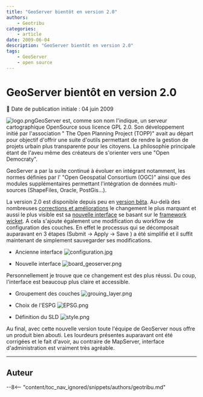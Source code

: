 ```yaml
---
title: "GeoServer bientôt en version 2.0"
authors:
    - Geotribu
categories:
    - article
date: 2009-06-04
description: "GeoServer bientôt en version 2.0"
tags:
    - GeoServer
    - open source
---
```


# GeoServer bientôt en version 2.0

:calendar: Date de publication initiale : 04 juin 2009

![logo.png](https://cdn.geotribu.fr/img/Blog/geoserver/GeoServer_logo.png)GeoServer est, comme son nom l'indique, un serveur cartographique OpenSource sous licence GPL 2.0. Son développement initié par l'association " The Open Planning Project (TOPP)" avait au départ pour objectif d'offrir une suite d'outils permettant de rendre la gestion de projets urbain plus transparente pour les citoyens. La philosophie principale étant de l'aveu même des créateurs de s'orienter vers une "Open Democraty".

GeoServer a par la suite continué à évoluer en intégrant notamment, les normes définies par l' "Open Geospatial Consortium (OGC)" ainsi que des modules supplémentaires permettant l'intégration de données multi-sources (ShapeFiles, Oracle, PostGis...).

La version 2.0 est disponible depuis peu en [version bêta](http://blog.geoserver.org/2009/06/03/geoserver-20-now-in-beta/). Au-delà des nombreuses [corrections et améliorations](http://jira.codehaus.org/browse/GEOS/fixforversion/15082) le changement le plus marquant et aussi le plus visible est sa [nouvelle interface](http://blog.geoserver.org/2009/04/20/see-the-new-ui/) se basant sur le [framework wicket](http://wicket.apache.org/). A cela s'ajoute également une modification du workflow de configuration des couches. En effet le processus qui se décomposait auparavant en 3 étapes (Submit -> Apply -> Save ) a été simplifié et il suffit maintenant de simplement sauvegarder ses modifications.

* Ancienne interface
![configuration.jpg](https://cdn.geotribu.fr/img/Blog/geoserver/configuration.jpg)

* Nouvelle interface
![board_geoserver.png](https://cdn.geotribu.fr/img/Blog/geoserver/board_geoserver.png)

Personnellement je trouve que ce changement est des plus réussi. Du coup, l'interface est beaucoup plus claire et accessible.

* Groupement des couches
![grouing_layer.png](https://cdn.geotribu.fr/img/Blog/geoserver/grouing_layer.png)

* Choix de l'ESPG
![EPSG.png](https://cdn.geotribu.fr/img/Blog/geoserver/EPSG.png)

* Définition du SLD
![style.png](https://cdn.geotribu.fr/img/Blog/geoserver/style.png)

Au final, avec cette nouvelle version toute l'équipe de GeoServer nous offre un produit bien abouti. Les lourdeurs présentes auparavant ont été corrigées et le fait d'avoir, au contraire de MapServer, interface d'administration est vraiment très agréable.

----

## Auteur

--8<-- "content/toc_nav_ignored/snippets/authors/geotribu.md"

